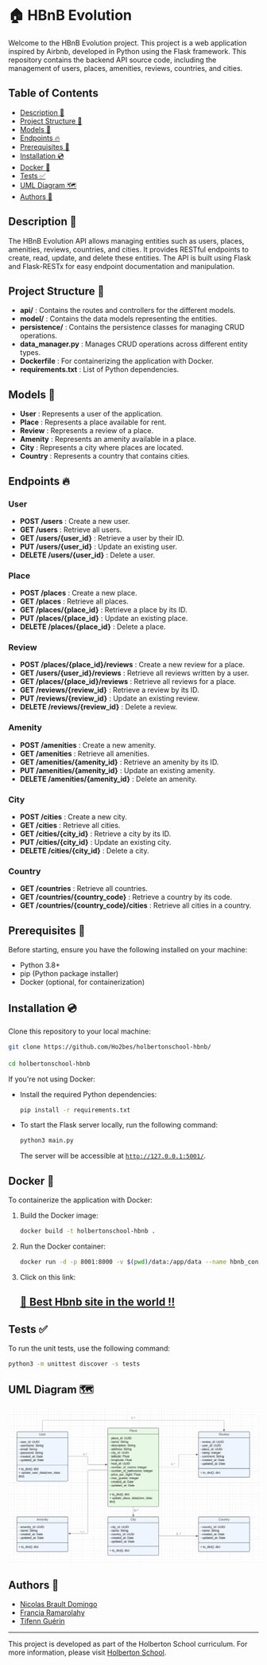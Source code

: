 # 🏠 HBnB Evolution

Welcome to the HBnB Evolution project. This project is a web application inspired by Airbnb, developed in Python using the Flask framework. This repository contains the backend API source code, including the management of users, places, amenities, reviews, countries, and cities.

## Table of Contents

- [Description 📖](#description)
- [Project Structure 📂](#project-structure)
- [Models 🌟](#models)
- [Endpoints 🔥](#endpoints)
- [Prerequisites 📝](#prerequisites)
- [Installation 💿](#installation)
- [Docker 🐋](#docker)
- [Tests ✅](#tests)
- [UML Diagram 🗺️](#uml-diagram)
- [Authors 🧪](#authors)

<a name="description"></a>
## Description 📖

The HBnB Evolution API allows managing entities such as users, places, amenities, reviews, countries, and cities. It provides RESTful endpoints to create, read, update, and delete these entities. The API is built using Flask and Flask-RESTx for easy endpoint documentation and manipulation.

<a name="project-structure"></a>
## Project Structure 📂

- **api/** : Contains the routes and controllers for the different models.
- **model/** : Contains the data models representing the entities.
- **persistence/** : Contains the persistence classes for managing CRUD operations.
- **data_manager.py** : Manages CRUD operations across different entity types.
- **Dockerfile** : For containerizing the application with Docker.
- **requirements.txt** : List of Python dependencies.

<a name="models"></a>
## Models 🌟

- **User** : Represents a user of the application.
- **Place** : Represents a place available for rent.
- **Review** : Represents a review of a place.
- **Amenity** : Represents an amenity available in a place.
- **City** : Represents a city where places are located.
- **Country** : Represents a country that contains cities.

<a name="endpoints"></a>
## Endpoints 🔥

### User

- **POST /users** : Create a new user.
- **GET /users** : Retrieve all users.
- **GET /users/{user_id}** : Retrieve a user by their ID.
- **PUT /users/{user_id}** : Update an existing user.
- **DELETE /users/{user_id}** : Delete a user.

### Place

- **POST /places** : Create a new place.
- **GET /places** : Retrieve all places.
- **GET /places/{place_id}** : Retrieve a place by its ID.
- **PUT /places/{place_id}** : Update an existing place.
- **DELETE /places/{place_id}** : Delete a place.

### Review

- **POST /places/{place_id}/reviews** : Create a new review for a place.
- **GET /users/{user_id}/reviews** : Retrieve all reviews written by a user.
- **GET /places/{place_id}/reviews** : Retrieve all reviews for a place.
- **GET /reviews/{review_id}** : Retrieve a review by its ID.
- **PUT /reviews/{review_id}** : Update an existing review.
- **DELETE /reviews/{review_id}** : Delete a review.

### Amenity

- **POST /amenities** : Create a new amenity.
- **GET /amenities** : Retrieve all amenities.
- **GET /amenities/{amenity_id}** : Retrieve an amenity by its ID.
- **PUT /amenities/{amenity_id}** : Update an existing amenity.
- **DELETE /amenities/{amenity_id}** : Delete an amenity.

### City

- **POST /cities** : Create a new city.
- **GET /cities** : Retrieve all cities.
- **GET /cities/{city_id}** : Retrieve a city by its ID.
- **PUT /cities/{city_id}** : Update an existing city.
- **DELETE /cities/{city_id}** : Delete a city.

### Country

- **GET /countries** : Retrieve all countries.
- **GET /countries/{country_code}** : Retrieve a country by its code.
- **GET /countries/{country_code}/cities** : Retrieve all cities in a country.

<a name="prerequisites"></a>
## Prerequisites 📝

Before starting, ensure you have the following installed on your machine:

- Python 3.8+
- pip (Python package installer)
- Docker (optional, for containerization)

<a name="installation"></a>
## Installation 💿

Clone this repository to your local machine:

```sh
git clone https://github.com/Ho2bes/holbertonschool-hbnb/

cd holbertonschool-hbnb
```

If you're not using Docker:

- Install the required Python dependencies:

  ```sh
  pip install -r requirements.txt
  ```

- To start the Flask server locally, run the following command:

  ```sh
  python3 main.py
  ```

  The server will be accessible at [`http://127.0.0.1:5001/`](http://127.0.0.1:5001/).

<a name="docker"></a>
## Docker 🐋

To containerize the application with Docker:

1. Build the Docker image:

   ```sh
   docker build -t holbertonschool-hbnb .
   ```

2. Run the Docker container:

   ```sh
   docker run -d -p 8001:8000 -v $(pwd)/data:/app/data --name hbnb_container -e PORT=8000 holbertonschool-hbnb
   ```

3. Click on this link:
   ## [🏡 Best Hbnb site in the world !!](http://localhost:8001/)

<a name="tests"></a>
## Tests ✅

To run the unit tests, use the following command:

```sh
python3 -m unittest discover -s tests
```

<a name="uml-diagram"></a>
## UML Diagram 🗺️

![UML Diagram](./uml_diagram.png)

<a name="authors"></a>
## Authors 🧪

- [Nicolas Brault Domingo](https://github.com/Ho2bes/)
- [Francia Ramarolahy](https://github.com/Francianeny/)
- [Tifenn Guérin](https://github.com/GuerinTifenn/)

---

This project is developed as part of the Holberton School curriculum. For more information, please visit [Holberton School](https://www.holbertonschool.com).
